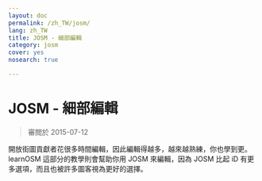 ```yaml
---
layout: doc
permalink: /zh_TW/josm/
lang: zh_TW
title: JOSM - 細部編輯
category: josm
cover: yes
nosearch: true

---
```


JOSM - 細部編輯
================

> 審閲於 2015-07-12

開放街圖貢獻者花很多時間編輯，因此編輯得越多，越來越熟練，你也學到更。learnOSM 這部分的教學則會幫助你用 JOSM 來編輯，因為 JOSM 比起 iD 有更多選項，而且也被許多圖客視為更好的選擇。